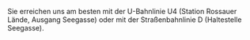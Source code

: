 ---
---

Sie erreichen uns am besten mit der U-Bahnlinie U4 (Station Rossauer Lände, Ausgang Seegasse) oder mit der Straßenbahnlinie D (Haltestelle Seegasse).
